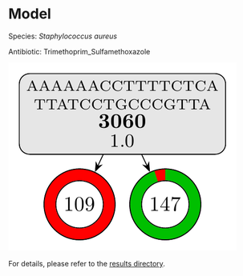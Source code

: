 
# Model

Species: *Staphylococcus aureus*

Antibiotic: Trimethoprim_Sulfamethoxazole

<a href="./model.pdf"><img src="./model.png" /></a>

For details, please refer to the [results directory](../../../../../results/cart_b/staphylococcus%20aureus/trimethoprim_sulfamethoxazole/repeat_4/).


